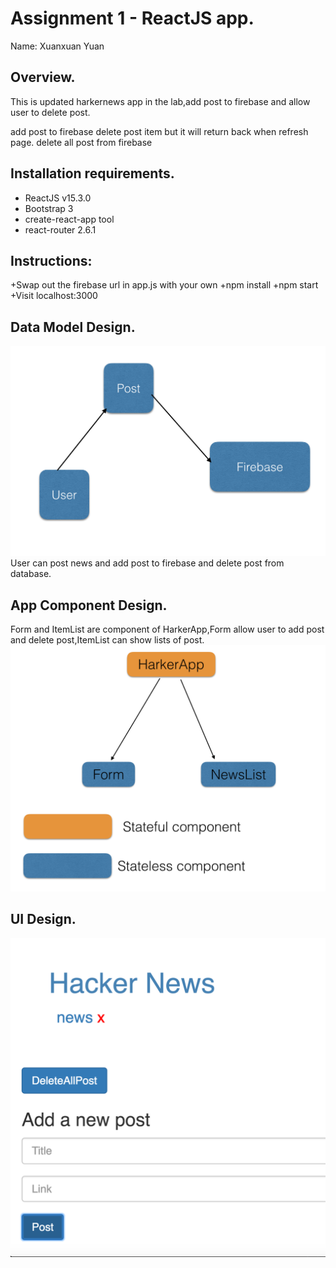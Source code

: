 # Assignment 1 - ReactJS app.

Name: Xuanxuan Yuan

## Overview.
  This is updated harkernews app in the lab,add post to firebase and allow
  user to delete post.


 add post to firebase
 delete post item but it will return back when refresh page.
 delete all post from firebase
 
 
## Installation requirements.
+ ReactJS v15.3.0
+ Bootstrap 3
+ create-react-app tool
+ react-router 2.6.1 


## Instructions:

+Swap out the firebase url in app.js with your own
+npm install
+npm start
+Visit localhost:3000


## Data Model Design.



![image](https://github.com/HopeYuan/news2/blob/master/Archive/model.png)
User can post news and add post to firebase and delete post from database.


## App Component Design.
Form and ItemList are component of HarkerApp,Form allow user to add post and delete post,ItemList can show lists of post.
![image](https://github.com/HopeYuan/news2/blob/master/Archive/design.jpg
)


## UI Design.



![image](https://github.com/HopeYuan/news2/blob/master/Archive/screen.png)








